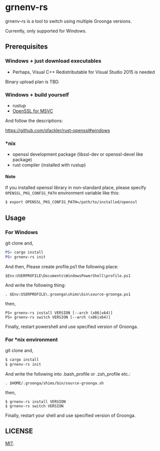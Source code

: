grnenv-rs
===

grnenv-rs is a tool to switch using multiple Groonga versions.

Currently, only supported for Windows.

## Prerequisites

### Windows + just download executables

* Perhaps, Visual C++ Redistributable for Visual Studio 2015 is needed

Binary upload plan is TBD.

### Windows + build yourself

* rustup
* [OpenSSL for MSVC](https://slproweb.com/products/Win32OpenSSL.html)

And follow the descriptions:

https://github.com/sfackler/rust-openssl#windows

### *nix

* openssl development package (libssl-dev or openssl-devel like package)
* rust compiler (installed with rustup)

#### Note

If you installed openssl library in non-standard place, please specify `OPENSSL_PKG_CONFIG_PATH` environment variable like this:

```bash
$ export OPENSSL_PKG_CONFIG_PATH=/path/to/installed/openssl
```

## Usage

### For Windows

git clone and,

```powershell
PS> cargo install
PS> grnenv-rs init
```

And then,
Please create profile.ps1 the following place:

```
$Env:USERPROFILE\Documents\WindowsPowerShell\profile.ps1
```

And write the following thing:

```
. $Env:USERPROFILE\.groonga\shims\bin\source-groonga.ps1
```

then,

```
PS> grnenv-rs install VERSION [--arch (x86|x64)]
PS> grnenv-rs switch VERSION [--arch (x86|x64)]
```

Finally, restart powershell and use specified version of Groonga.

### For *nix environment

git clone and,

```bash
$ cargo install
$ grnenv-rs init
```

And write the following into .bash\_profile or .zsh\_profile etc.:

```
. $HOME/.groonga/shims/bin/source-groonga.sh
```

then,

```
$ grnenv-rs install VERSION
$ grnenv-rs switch VERSION
```

Finally, restart your shell and use specified version of Groonga.

## LICENSE

[MIT](LICENSE).
